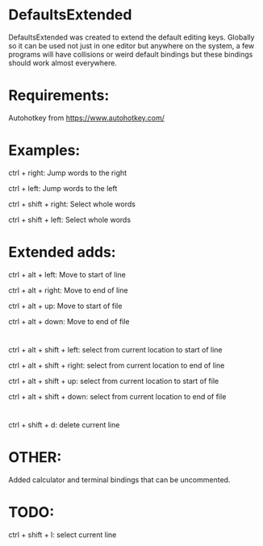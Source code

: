 # DefaultsExtended
DefaultsExtended was created to extend the default editing keys. Globally so it
can be used not just in one editor but anywhere on the system, a few programs
will have collisions or weird default bindings but these bindings should work
almost everywhere.

# Requirements:
Autohotkey from https://www.autohotkey.com/

# Examples:

ctrl + right: Jump words to the right

ctrl + left: Jump words to the left

ctrl + shift + right: Select whole words

ctrl + shift + left: Select whole words

# Extended adds:
ctrl + alt + left: Move to start of line

ctrl + alt + right: Move to end of line

ctrl + alt + up: Move to start of file

ctrl + alt + down: Move to end of file

#
ctrl + alt + shift + left: select from current location to start of line

ctrl + alt + shift + right: select from current location to end of line

ctrl + alt + shift + up: select from current location to start of file

ctrl + alt + shift + down: select from current location to end of file

#
ctrl + shift + d: delete current line

# OTHER:
Added calculator and terminal bindings that can be uncommented.

# TODO:
ctrl + shift + l: select current line

